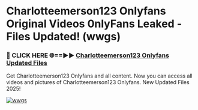 # Charlotteemerson123 Onlyfans Original Videos 0nlyFans Leaked - Files Updated! (wwgs)

<h3>🔴 CLICK HERE 🌐==►► <a href="https://tinyurl.com/ehrbuxhb" rel="nofollow">Charlotteemerson123 Onlyfans Updated Files</a></h3>

Get Charlotteemerson123 Onlyfans and all content. Now you can access all videos and pictures of Charlotteemerson123 Onlyfans. New Updated Files 2025!

[![wwgs](https://i.imgur.com/lVYEuWS.gif)](https://tinyurl.com/ehrbuxhb)
